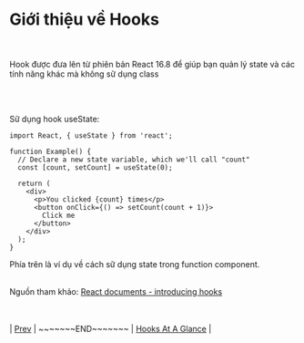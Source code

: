 # Giới thiệu về Hooks <br><br>
Hook được đưa lên từ phiên bản React 16.8 để giúp bạn quản lý state và các tính năng khác mà không sữ dụng class<br>

<mdImage imageKey='reactHook' width='100%' height='auto'></mdImage><br><br>

Sữ dụng hook useState:

```
import React, { useState } from 'react';

function Example() {
  // Declare a new state variable, which we'll call "count"
  const [count, setCount] = useState(0);

  return (
    <div>
      <p>You clicked {count} times</p>
      <button onClick={() => setCount(count + 1)}>
        Click me
      </button>
    </div>
  );
}
```
Phía trên là ví dụ về cách sữ dụng state trong function component.<br><br>

Nguồn tham khảo: [React documents - introducing hooks](https://reactjs.org/docs/hooks-intro.html#gatsby-focus-wrapper)<br><br><br>

<endArea>| [Prev](introducingHooks) | \~\~\~\~\~\~\~END~\~\~\~\~\~\~ | [Hooks At A Glance](hooksAtAGlance) |</endArea>